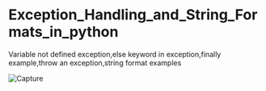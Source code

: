 # Exception_Handling_and_String_Formats_in_python
Variable not defined exception,else keyword in exception,finally example,throw an exception,string format examples


![Capture](https://user-images.githubusercontent.com/82764021/118807629-2e9cde80-b8c6-11eb-8c1d-d94e3049188d.PNG)
